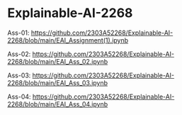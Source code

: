# Explainable-AI-2268
Ass-01: https://github.com/2303A52268/Explainable-AI-2268/blob/main/EAI_Assignment(1).ipynb

Ass-02: https://github.com/2303A52268/Explainable-AI-2268/blob/main/EAI_Ass_02.ipynb

Ass-03: https://github.com/2303A52268/Explainable-AI-2268/blob/main/EAI_Ass_03.ipynb

Ass-04: https://github.com/2303A52268/Explainable-AI-2268/blob/main/EAI_Ass_04.ipynb


